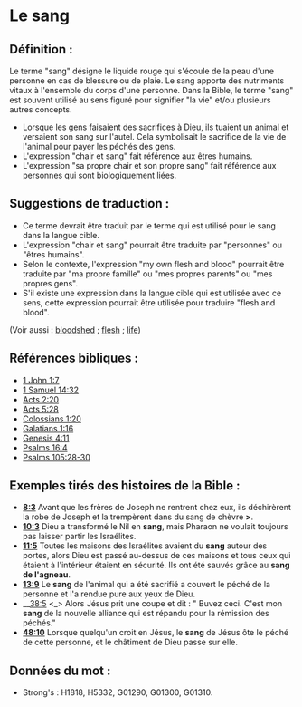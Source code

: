 # Le sang

## Définition :

Le terme "sang" désigne le liquide rouge qui s'écoule de la peau d'une personne en cas de blessure ou de plaie. Le sang apporte des nutriments vitaux à l'ensemble du corps d'une personne. Dans la Bible, le terme "sang" est souvent utilisé au sens figuré pour signifier "la vie" et/ou plusieurs autres concepts.

* Lorsque les gens faisaient des sacrifices à Dieu, ils tuaient un animal et versaient son sang sur l'autel. Cela symbolisait le sacrifice de la vie de l'animal pour payer les péchés des gens.
* L'expression "chair et sang" fait référence aux êtres humains.
* L'expression "sa propre chair et son propre sang" fait référence aux personnes qui sont biologiquement liées.

## Suggestions de traduction :

* Ce terme devrait être traduit par le terme qui est utilisé pour le sang dans la langue cible.
* L'expression "chair et sang" pourrait être traduite par "personnes" ou "êtres humains".
* Selon le contexte, l'expression "my own flesh and blood" pourrait être traduite par "ma propre famille" ou "mes propres parents" ou "mes propres gens".
* S'il existe une expression dans la langue cible qui est utilisée avec ce sens, cette expression pourrait être utilisée pour traduire "flesh and blood".

(Voir aussi : [bloodshed](../other/bloodshed.md) ; [flesh](../kt/flesh.md) ; [life](../kt/life.md))

## Références bibliques :

* [1 John 1:7](rc://en/tn/help/1jn/01/07)
* [1 Samuel 14:32](rc://en/tn/help/1sa/14/32)
* [Acts 2:20](rc://en/tn/help/act/02/20)
* [Acts 5:28](rc://en/tn/help/act/05/28)
* [Colossians 1:20](rc://en/tn/help/col/01/20)
* [Galatians 1:16](rc://en/tn/help/gal/01/16)
* [Genesis 4:11](rc://en/tn/help/gen/04/11)
* [Psalms 16:4](rc://en/tn/help/psa/016/4)
* [Psalms 105:28-30](rc://en/tn/help/psa/105/028)

## Exemples tirés des histoires de la Bible :

* __[8:3](rc://en/tn/help/obs/08/03)__ Avant que les frères de Joseph ne rentrent chez eux, ils déchirèrent la robe de Joseph et la trempèrent dans du sang de chèvre __>__.
* __[10:3](rc://en/tn/help/obs/10/03)__ Dieu a transformé le Nil en __sang__, mais Pharaon ne voulait toujours pas laisser partir les Israélites.
* __[11:5](rc://en/tn/help/obs/11/05)__ Toutes les maisons des Israélites avaient du __sang__ autour des portes, alors Dieu est passé au-dessus de ces maisons et tous ceux qui étaient à l'intérieur étaient en sécurité. Ils ont été sauvés grâce au __sang de l'agneau__.
* __[13:9](rc://en/tn/help/obs/13/09)__ Le __sang__ de l'animal qui a été sacrifié a couvert le péché de la personne et l'a rendue pure aux yeux de Dieu.
* __[38:5](rc://en/tn/help/obs/38/05) <_> Alors Jésus prit une coupe et dit : " Buvez ceci. C'est mon __sang__ de la nouvelle alliance qui est répandu pour la rémission des péchés."
* __[48:10](rc://en/tn/help/obs/48/10)__ Lorsque quelqu'un croit en Jésus, le __sang__ de Jésus ôte le péché de cette personne, et le châtiment de Dieu passe sur elle.

## Données du mot :

* Strong's : H1818, H5332, G01290, G01300, G01310.
